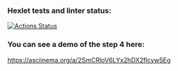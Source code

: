 ### Hexlet tests and linter status:
[![Actions Status](https://github.com/Odevlysh/python-project-50/actions/workflows/hexlet-check.yml/badge.svg)](https://github.com/Odevlysh/python-project-50/actions)

### You can see a demo of the step 4 here:
https://asciinema.org/a/2SmCRloV6LYx2hDX2flcyw5Eg
